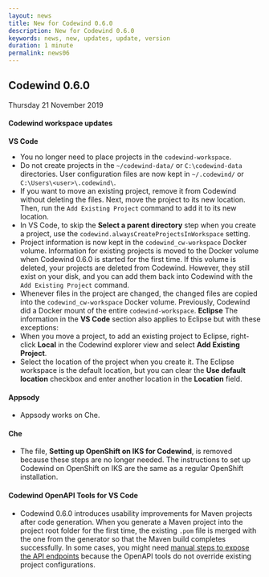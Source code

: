 ```yaml
---
layout: news
title: New for Codewind 0.6.0
description: New for Codewind 0.6.0
keywords: news, new, updates, update, version
duration: 1 minute
permalink: news06
---
```


## Codewind 0.6.0
Thursday 21 November 2019

#### Codewind workspace updates
**VS Code**
- You no longer need to place projects in the `codewind-workspace`.
- Do not create projects in the `~/codewind-data/` or `C:\codewind-data` directories. User configuration files are now kept in `~/.codewind/` or `C:\Users\<user>\.codewind\`.
- If you want to move an existing project, remove it from Codewind without deleting the files. Next, move the project to its new location. Then, run the `Add Existing Project` command to add it to its new location.
- In VS Code, to skip the **Select a parent directory** step when you create a project, use the `codewind.alwaysCreateProjectsInWorkspace` setting.
- Project information is now kept in the `codewind_cw-workspace` Docker volume. Information for existing projects is moved to the Docker volume when Codewind 0.6.0 is started for the first time. If this volume is deleted, your projects are deleted from Codewind. However, they still exist on your disk, and you can add them back into Codewind with the `Add Existing Project` command.
- Whenever files in the project are changed, the changed files are copied into the `codewind_cw-workspace` Docker volume. Previously, Codewind did a Docker mount of the entire `codewind-workspace`.
**Eclipse**
The information in the **VS Code** section also applies to Eclipse but with these exceptions:
- When you move a project, to add an existing project to Eclipse, right-click **Local** in the Codewind explorer view and select **Add Existing Project**.
- Select the location of the project when you create it. The Eclipse workspace is the default location, but you can clear the **Use default location** checkbox and enter another location in the **Location** field.

#### Appsody
- Appsody works on Che.

#### Che
- The file, **Setting up OpenShift on IKS for Codewind**, is removed because these steps are no longer needed. The instructions to set up Codewind on OpenShift on IKS are the same as a regular OpenShift installation.

#### Codewind OpenAPI Tools for VS Code
- Codewind 0.6.0 introduces usability improvements for Maven projects after code generation. When you generate a Maven project into the project root folder for the first time, the existing `.pom` file is merged with the one from the generator so that the Maven build completes successfully. In some cases, you might need [manual steps to expose the API endpoints](codewind-openapi-vscode.html#generating-and-building-client-and-server-stubs-by-using-the-openapi-tools) because the OpenAPI tools do not override existing project configurations.
